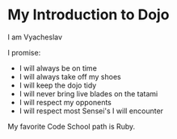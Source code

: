 My Introduction to Dojo
========================

I am Vyacheslav

I promise:
* I will always be on time
* I will always take off my shoes
* I will keep the dojo tidy
* I will never bring live blades on the tatami
* I will respect my opponents
* I will respect most Sensei's I will encounter

My favorite Code School path is Ruby.
